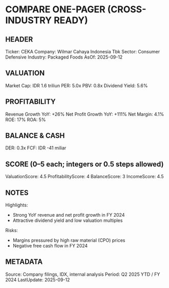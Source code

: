 # COMPARE ONE-PAGER (CROSS-INDUSTRY READY)

## HEADER
Ticker: CEKA
Company: Wilmar Cahaya Indonesia Tbk
Sector: Consumer Defensive
Industry: Packaged Foods
AsOf: 2025-09-12

## VALUATION
Market Cap: IDR 1.6 triliun
PER: 5.0x
PBV: 0.8x
Dividend Yield: 5.6%

## PROFITABILITY
Revenue Growth YoY: +26%
Net Profit Growth YoY: +111%
Net Margin: 4.1%
ROE: 17%
ROA: 5%

## BALANCE & CASH
DER: 0.3x
FCF: IDR -41 miliar

## SCORE (0–5 each; integers or 0.5 steps allowed)
ValuationScore: 4.5
ProfitabilityScore: 4
BalanceScore: 3
IncomeScore: 4.5

## NOTES
Highlights:
- Strong YoY revenue and net profit growth in FY 2024
- Attractive dividend yield and low valuation multiples

Risks:
- Margins pressured by high raw material (CPO) prices
- Negative free cash flow in FY 2024

## METADATA
Source: Company filings, IDX, internal analysis
Period: Q2 2025 YTD / FY 2024
LastUpdate: 2025-09-12
